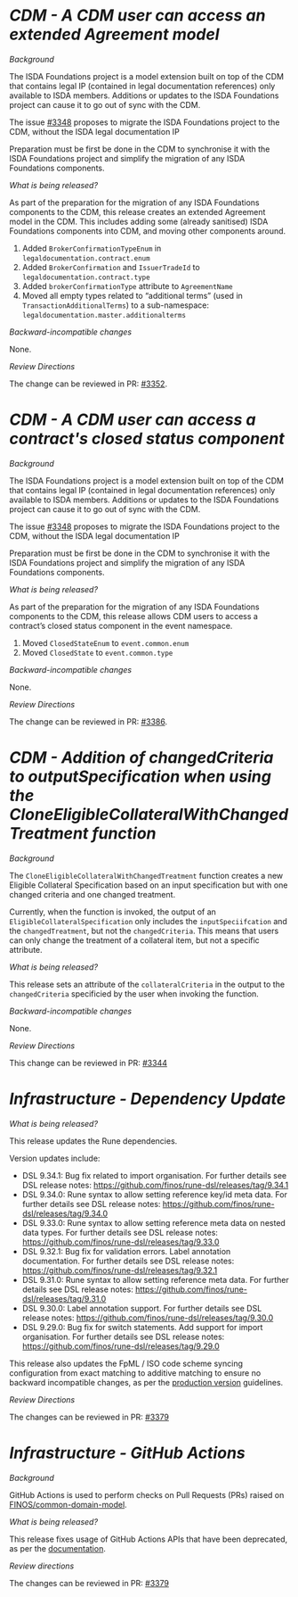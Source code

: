 # *CDM - A CDM user can access an extended Agreement model*

_Background_

The ISDA Foundations project is a model extension built on top of the CDM that contains legal IP (contained in legal documentation references) only available to ISDA members. Additions or updates to the ISDA Foundations project can cause it to go out of sync with the CDM.

The issue [#3348](https://github.com/finos/common-domain-model/issues/3348) proposes to migrate the ISDA Foundations project to the CDM, without the ISDA legal documentation IP

Preparation must be first be done in the CDM to synchronise it with the ISDA Foundations project and simplify the migration of any ISDA Foundations components.

_What is being released?_

As part of the preparation for the migration of any ISDA Foundations components to the CDM, this release creates an extended Agreement model in the CDM. This includes adding some (already sanitised) ISDA Foundations components into CDM, and moving other components around.

1. Added `BrokerConfirmationTypeEnum` in `legaldocumentation.contract.enum` 
2. Added `BrokerConfirmation` and `IssuerTradeId` to `legaldocumentation.contract.type`
3. Added `brokerConfirmationType` attribute to `AgreementName` 
4. Moved all empty types related to “additional terms” (used in `TransactionAdditionalTerms`) to a sub-namespace: `legaldocumentation.master.additionalterms`


_Backward-incompatible changes_

None.

_Review Directions_

The change can be reviewed in PR: [#3352](https://github.com/finos/common-domain-model/issues/3352).

# *CDM - A CDM user can access a contract's closed status component*

_Background_

The ISDA Foundations project is a model extension built on top of the CDM that contains legal IP (contained in legal documentation references) only available to ISDA members. Additions or updates to the ISDA Foundations project can cause it to go out of sync with the CDM.

The issue [#3348](https://github.com/finos/common-domain-model/issues/3348) proposes to migrate the ISDA Foundations project to the CDM, without the ISDA legal documentation IP

Preparation must be first be done in the CDM to synchronise it with the ISDA Foundations project and simplify the migration of any ISDA Foundations components.

_What is being released?_

As part of the preparation for the migration of any ISDA Foundations components to the CDM, this release allows CDM users to access a contract’s closed status component in the event namespace.

1. Moved `ClosedStateEnum` to `event.common.enum`
2. Moved `ClosedState` to `event.common.type`


_Backward-incompatible changes_

None.

_Review Directions_

The change can be reviewed in PR: [#3386](https://github.com/finos/common-domain-model/pull/3386).

# *CDM - Addition of changedCriteria to outputSpecification when using the CloneEligibleCollateralWithChangedTreatment function*

_Background_

The `CloneEligibleCollateralWithChangedTreatment` function creates a new Eligible Collateral Specification based on an input specification but with one changed criteria and one changed treatment.

Currently, when the function is invoked, the output of an `EligibleCollateralSpecification` only includes the `inputSpeciifcation` and the `changedTreatment`, but not the `changedCriteria`. This means that users can only change the treatment of a collateral item, but not a specific attribute.

_What is being released?_

This release sets an attribute of the `collateralCriteria` in the output to the `changedCriteria` specificied by the user when invoking the function.


_Backward-incompatible changes_

None.

_Review Directions_

This change can be reviewed in PR: [#3344](https://github.com/finos/common-domain-model/pull/3344)

# _Infrastructure - Dependency Update_

_What is being released?_

This release updates the Rune dependencies.

Version updates include:
- DSL 9.34.1: Bug fix related to import organisation. For further details see DSL release notes: https://github.com/finos/rune-dsl/releases/tag/9.34.1
- DSL 9.34.0: Rune syntax to allow setting reference key/id meta data. For further details see DSL release notes: https://github.com/finos/rune-dsl/releases/tag/9.34.0
- DSL 9.33.0: Rune syntax to allow setting reference meta data on nested data types. For further details see DSL release notes: https://github.com/finos/rune-dsl/releases/tag/9.33.0
- DSL 9.32.1: Bug fix for validation errors. Label annotation documentation. For further details see DSL release notes: https://github.com/finos/rune-dsl/releases/tag/9.32.1
- DSL 9.31.0: Rune syntax to allow setting reference meta data. For further details see DSL release notes: https://github.com/finos/rune-dsl/releases/tag/9.31.0
- DSL 9.30.0: Label annotation support. For further details see DSL release notes: https://github.com/finos/rune-dsl/releases/tag/9.30.0
- DSL 9.29.0: Bug fix for switch statements. Add support for import organisation. For further details see DSL release notes: https://github.com/finos/rune-dsl/releases/tag/9.29.0

This release also updates the FpML / ISO code scheme syncing configuration from exact matching to additive matching to ensure no backward incompatible changes, as per the [production version](https://cdm.finos.org/docs/contribution#version-availability) guidelines.

_Review Directions_

The changes can be reviewed in PR: [#3379](https://github.com/finos/common-domain-model/pull/3379)

# _Infrastructure - GitHub Actions_

_Background_

GitHub Actions is used to perform checks on Pull Requests (PRs) raised on [FINOS/common-domain-model](https://github.com/finos/common-domain-model).

_What is being released?_

This release fixes usage of GitHub Actions APIs that have been deprecated, as per the [documentation](https://github.blog/changelog/2024-04-16-deprecation-notice-v3-of-the-artifact-actions/).

_Review directions_

The changes can be reviewed in PR: [#3379](https://github.com/finos/common-domain-model/pull/3379)
